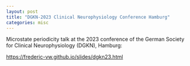 ```yaml
---
layout: post
title: "DGKN-2023 Clinical Neurophysiology Conference Hamburg"
categories: misc
---
```


Microstate periodicity talk at the 2023 conference of the German Society for 
Clinical Neurophysiology (DGKN), Hamburg:

https://frederic-vw.github.io/slides/dgkn23.html

